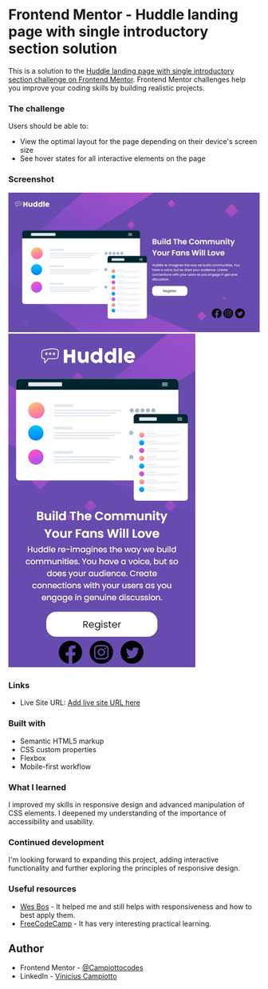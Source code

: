 # Frontend Mentor - Huddle landing page with single introductory section solution

This is a solution to the [Huddle landing page with single introductory section challenge on Frontend Mentor](https://www.frontendmentor.io/challenges/huddle-landing-page-with-a-single-introductory-section-B_2Wvxgi0). Frontend Mentor challenges help you improve your coding skills by building realistic projects.

### The challenge

Users should be able to:

- View the optimal layout for the page depending on their device's screen size
- See hover states for all interactive elements on the page

### Screenshot

![Desktop model](./desktop-screenshot.jpg)
![Mobile model](./mobile-screenshot.jpg)

### Links

- Live Site URL: [Add live site URL here](https://6531b267e898cc11276e6794--musical-tartufo-6783d5.netlify.app/)

### Built with

- Semantic HTML5 markup
- CSS custom properties
- Flexbox
- Mobile-first workflow

### What I learned

I improved my skills in responsive design and advanced manipulation of CSS elements.
I deepened my understanding of the importance of accessibility and usability.

### Continued development

I'm looking forward to expanding this project, adding interactive functionality and further exploring the principles of responsive design.

### Useful resources

- [Wes Bos](https://wesbos.com/courses) - It helped me and still helps with responsiveness and how to best apply them.
- [FreeCodeCamp](https://www.freecodecamp.org/) - It has very interesting practical learning.

## Author

- Frontend Mentor - [@Campiottocodes](https://www.frontendmentor.io/profile/Campiottocodes)
- LinkedIn - [Vinicius Campiotto](https://www.linkedin.com/in/vinicius-jos%C3%A9-campiotto-dos-santos-421233250/)
